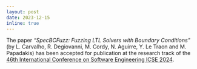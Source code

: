 ```yaml
---
layout: post
date: 2023-12-15
inline: true
---
```


The paper *“SpecBCFuzz: Fuzzing LTL Solvers with Boundary Conditions"* (by L. Carvalho, R. Degiovanni, M. Cordy, N. Aguirre, Y. Le Traon and M. Papadakis) has been accepted for publication at the research track of the [46th International Conference on Software Engineering ICSE 2024](https://conf.researchr.org/home/icse-2024). 

